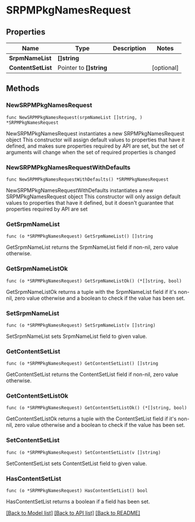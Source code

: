 # SRPMPkgNamesRequest

## Properties

Name | Type | Description | Notes
------------ | ------------- | ------------- | -------------
**SrpmNameList** | **[]string** |  | 
**ContentSetList** | Pointer to **[]string** |  | [optional] 

## Methods

### NewSRPMPkgNamesRequest

`func NewSRPMPkgNamesRequest(srpmNameList []string, ) *SRPMPkgNamesRequest`

NewSRPMPkgNamesRequest instantiates a new SRPMPkgNamesRequest object
This constructor will assign default values to properties that have it defined,
and makes sure properties required by API are set, but the set of arguments
will change when the set of required properties is changed

### NewSRPMPkgNamesRequestWithDefaults

`func NewSRPMPkgNamesRequestWithDefaults() *SRPMPkgNamesRequest`

NewSRPMPkgNamesRequestWithDefaults instantiates a new SRPMPkgNamesRequest object
This constructor will only assign default values to properties that have it defined,
but it doesn't guarantee that properties required by API are set

### GetSrpmNameList

`func (o *SRPMPkgNamesRequest) GetSrpmNameList() []string`

GetSrpmNameList returns the SrpmNameList field if non-nil, zero value otherwise.

### GetSrpmNameListOk

`func (o *SRPMPkgNamesRequest) GetSrpmNameListOk() (*[]string, bool)`

GetSrpmNameListOk returns a tuple with the SrpmNameList field if it's non-nil, zero value otherwise
and a boolean to check if the value has been set.

### SetSrpmNameList

`func (o *SRPMPkgNamesRequest) SetSrpmNameList(v []string)`

SetSrpmNameList sets SrpmNameList field to given value.


### GetContentSetList

`func (o *SRPMPkgNamesRequest) GetContentSetList() []string`

GetContentSetList returns the ContentSetList field if non-nil, zero value otherwise.

### GetContentSetListOk

`func (o *SRPMPkgNamesRequest) GetContentSetListOk() (*[]string, bool)`

GetContentSetListOk returns a tuple with the ContentSetList field if it's non-nil, zero value otherwise
and a boolean to check if the value has been set.

### SetContentSetList

`func (o *SRPMPkgNamesRequest) SetContentSetList(v []string)`

SetContentSetList sets ContentSetList field to given value.

### HasContentSetList

`func (o *SRPMPkgNamesRequest) HasContentSetList() bool`

HasContentSetList returns a boolean if a field has been set.


[[Back to Model list]](../README.md#documentation-for-models) [[Back to API list]](../README.md#documentation-for-api-endpoints) [[Back to README]](../README.md)


